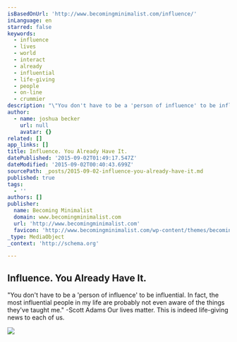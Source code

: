 ```yaml
---
isBasedOnUrl: 'http://www.becomingminimalist.com/influence/'
inLanguage: en
starred: false
keywords:
  - influence
  - lives
  - world
  - interact
  - already
  - influential
  - life-giving
  - people
  - on-line
  - crummier
description: "\"You don't have to be a 'person of influence' to be influential. In fact, the most influential people in my life are probably not even aware of the things they've taught me.\" -Scott Adams Our lives matter. This is indeed life-giving news to each of us."
author:
  - name: joshua becker
    url: null
    avatar: {}
related: []
app_links: []
title: Influence. You Already Have It.
datePublished: '2015-09-02T01:49:17.547Z'
dateModified: '2015-09-02T00:40:43.699Z'
sourcePath: _posts/2015-09-02-influence-you-already-have-it.md
published: true
tags:
  - ''
authors: []
publisher:
  name: Becoming Minimalist
  domain: www.becomingminimalist.com
  url: 'http://www.becomingminimalist.com'
  favicon: 'http://www.becomingminimalist.com/wp-content/themes/becoming-minimalist/images/favicon.ico'
_type: MediaObject
_context: 'http://schema.org'

---
```

<article style=""><h1>Influence. You Already Have It.</h1><p>"You don't have to be a 'person of influence' to be influential. In fact, the most influential people in my life are probably not even aware of the things they've taught me." -Scott Adams Our lives matter. This is indeed life-giving news to each of us.</p><img src="http://www.becomingminimalist.com/wp-content/uploads/2015/08/influence.jpg" /></article>
